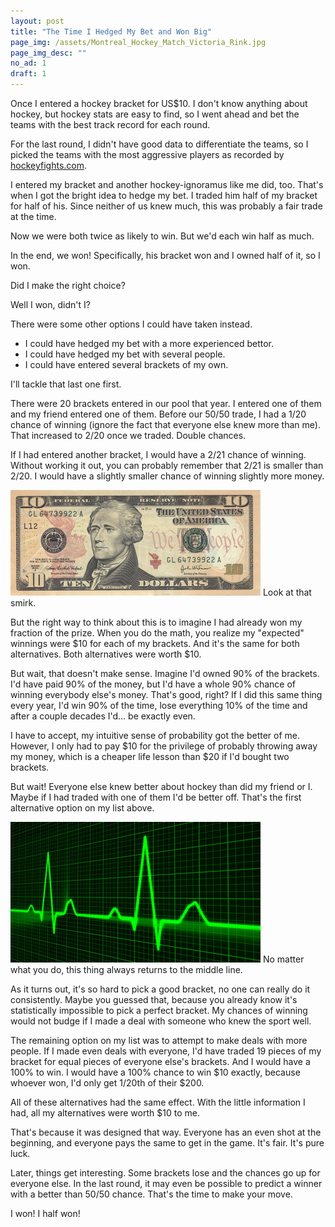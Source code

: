```yaml
---
layout: post
title: "The Time I Hedged My Bet and Won Big"
page_img: /assets/Montreal_Hockey_Match_Victoria_Rink.jpg
page_img_desc: ""
no_ad: 1
draft: 1
---
```


Once I entered a hockey bracket for US$10. I don't know anything about hockey, but hockey stats are easy to find, so I went ahead and bet the teams with the best track record for each round.

For the last round, I didn't have good data to differentiate the teams, so I picked the teams with the most aggressive players as recorded by <a href="http://hockeyfights.com/">hockeyfights.com</a>.

I entered my bracket and another hockey-ignoramus like me did, too. That's when I got the bright idea to hedge my bet. I traded him half of my bracket for half of his. Since neither of us knew much, this was probably a fair trade at the time.

Now we were both twice as likely to win. But we'd each win half as much.

In the end, we won! Specifically, his bracket won and I owned half of it, so I won.

Did I make the right choice?

Well I won, didn't I?

There were some other options I could have taken instead.

* I could have hedged my bet with a more experienced bettor.
* I could have hedged my bet with several people.
* I could have entered several brackets of my own.

I'll tackle that last one first.

There were 20 brackets entered in our pool that year. I entered one of them and my friend entered one of them. Before our 50/50 trade, I had a 1/20 chance of winning (ignore the fact that everyone else knew more than me). That increased to 2/20 once we traded. Double chances.

If I had entered another bracket, I would have a 2/21 chance of winning. Without working it out, you can probably remember that 2/21 is smaller than 2/20. I would have a slightly smaller chance of winning slightly more money. 

<div class="illustration">
    <img src="/assets/10usd.png" />
    Look at that smirk.
</div>

But the right way to think about this is to imagine I had already won my fraction of the prize. When you do the math, you realize my "expected" winnings were $10 for each of my brackets. And it's the same for both alternatives. Both alternatives were worth $10.

But wait, that doesn't make sense. Imagine I'd owned 90% of the brackets. I'd have paid 90% of the money, but I'd have a whole 90% chance of winning everybody else's money. That's good, right? If I did this same thing every year, I'd win 90% of the time, lose everything 10% of the time and after a couple decades I'd... be exactly even.

I have to accept, my intuitive sense of probability got the better of me. However, I only had to pay $10 for the privilege of probably throwing away my money, which is a cheaper life lesson than $20 if I'd bought two brackets.

But wait! Everyone else knew better about hockey than did my friend or I. Maybe if I had traded with one of them I'd be better off. That's the first alternative option on my list above.

<div class="illustration">
    <img src="/assets/heartbeat.png" />
    No matter what you do, this thing always returns to the middle line.
</div>

As it turns out, it's so hard to pick a good bracket, no one can really do it consistently. Maybe you guessed that, because you already know it's statistically impossible to pick a perfect bracket. My chances of winning would not budge if I made a deal with someone who knew the sport well.

The remaining option on my list was to attempt to make deals with more people. If I made even deals with everyone, I'd have traded 19 pieces of my bracket for equal pieces of everyone else's brackets. And I would have a 100% to win. I would have a 100% chance to win $10 exactly, because whoever won, I'd only get 1/20th of their $200.

All of these alternatives had the same effect. With the little information I had, all my alternatives were worth $10 to me.

That's because it was designed that way. Everyone has an even shot at the beginning, and everyone pays the same to get in the game. It's fair. It's pure luck. 

Later, things get interesting. Some brackets lose and the chances go up for everyone else. In the last round, it may even be possible to predict a winner with a better than 50/50 chance. That's the time to make your move.

I won! I half won!
